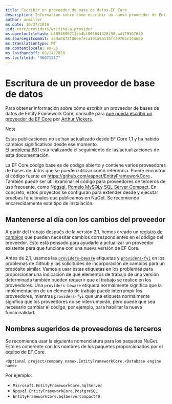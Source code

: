 ```yaml
---
title: Escribir un proveedor de base de datos-EF Core
description: Información sobre cómo escribir un nuevo proveedor de Entity Framework Core
author: anmiller
ms.date: 10/27/2016
uid: core/providers/writing-a-provider
ms.openlocfilehash: b6054696711eb4bf865841428f58ca41791676f9
ms.sourcegitcommit: abda0872f86eefeca191a9a11bfca976bc14468b
ms.translationtype: MT
ms.contentlocale: es-ES
ms.lasthandoff: 09/14/2020
ms.locfileid: "90071217"
---
```

# <a name="writing-a-database-provider"></a>Escritura de un proveedor de base de datos

Para obtener información sobre cómo escribir un proveedor de bases de datos de Entity Framework Core, consulte para [que pueda escribir un proveedor de EF Core](https://blog.oneunicorn.com/2016/11/11/so-you-want-to-write-an-ef-core-provider/) por [Arthur Vickers](https://github.com/ajcvickers).

> [!NOTE]
> Estas publicaciones no se han actualizado desde EF Core 1,1 y ha habido cambios significativos desde ese momento.  
El [problema 681](https://github.com/dotnet/EntityFramework.Docs/issues/681) está realizando el seguimiento de las actualizaciones de esta documentación.

La EF Core código base es de código abierto y contiene varios proveedores de bases de datos que se pueden utilizar como referencia. Puede encontrar el código fuente en <https://github.com/aspnet/EntityFrameworkCore> . También puede ser útil examinar el código para proveedores de terceros de uso frecuente, como [Npgsql](https://github.com/npgsql/Npgsql.EntityFrameworkCore.PostgreSQL), [Pomelo MySQL](https://github.com/PomeloFoundation/Pomelo.EntityFrameworkCore.MySql)y [SQL Server Compact](https://github.com/ErikEJ/EntityFramework.SqlServerCompact). En concreto, estos proyectos se configuran para extender desde y ejecutar pruebas funcionales que publicamos en NuGet. Se recomienda encarecidamente este tipo de instalación.

## <a name="keeping-up-to-date-with-provider-changes"></a>Mantenerse al día con los cambios del proveedor

A partir del trabajo después de la versión 2,1, hemos creado un [registro de cambios](xref:core/providers/provider-log) que pueden necesitar cambios correspondientes en el código del proveedor. Esto está pensado para ayudarle a actualizar un proveedor existente para que funcione con una nueva versión de EF Core.

Antes de 2,1, usamos las [`providers-beware`](https://github.com/aspnet/EntityFrameworkCore/labels/providers-beware) etiquetas y [`providers-fyi`](https://github.com/aspnet/EntityFrameworkCore/labels/providers-fyi) en los problemas de Github y las solicitudes de incorporación de cambios para un propósito similar. Vamos a usar estas etiquetas en los problemas para proporcionar una indicación de qué elementos de trabajo de una versión determinada también pueden requerir que el trabajo se realice en los proveedores. Una `providers-beware` etiqueta normalmente significa que la implementación de un elemento de trabajo puede interrumpir los proveedores, mientras `providers-fyi` que una etiqueta normalmente significa que los proveedores no se interrumpirán, pero puede que sea necesario cambiar el código, por ejemplo, para habilitar la nueva funcionalidad.

## <a name="suggested-naming-of-third-party-providers"></a>Nombres sugeridos de proveedores de terceros

Se recomienda usar la siguiente nomenclatura para los paquetes NuGet. Esto es coherente con los nombres de los paquetes proporcionados por el equipo de EF Core.

`<Optional project/company name>.EntityFrameworkCore.<Database engine name>`

Por ejemplo:

* `Microsoft.EntityFrameworkCore.SqlServer`
* `Npgsql.EntityFrameworkCore.PostgreSQL`
* `EntityFrameworkCore.SqlServerCompact40`

